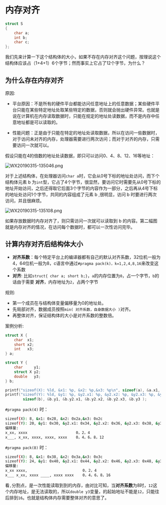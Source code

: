 # 内存对齐

```c
struct S
{
    char a;
    int b;
    char c;
};
```

我们先来计算一下这个结构体的大小，如果不存在内存对齐这个问题，按理说这个结构体应该占（1+4+1）6个字节；然而事实上它占了12个字节，为什么？

## 为什么存在内存对齐

原因:

- 平台原因：不是所有的硬件平台都能访问任意地址上的任意数据；某些硬件平台只能在某些特定地址处取某些特定的数据，否则就会抛出硬件异常。也就是说在计算机在内存读取数据时，只能在规定的地址处读数据，而不是内存中任意地址都是可以读取的。

- 性能问题：正是由于只能在特定的地址处读取数据，所以在访问一些数据时，对于访问未对齐的内存，处理器需要进行两次访问；而对于对齐的内存，只需要访问一次就可以。

假设只能在4的倍数的地址处读数据，即只可以访问0、4、8、12、16等地址：

![WX20190315-135046.png](https://i.loli.net/2019/03/15/5c8b3d59dda09.png)

对于上述结构体，在处理器访问`char a`时，它会从0号下标的地址处访问，而下个结构体元素 b 为`int`型，它占了4个字节，很显然，要访问它时需要先从0号下标的地址开始访问，之后还得取它后面3个字节的内容作为一部分，之后再从4号下标的地址处访问1个字节，共同的内容组成了元素 b ,很明显，访问 b 时要进行两次访问，并且很麻烦。

![WX20190315-135108.png](https://i.loli.net/2019/03/15/5c8b3d59df576.png)

如果存放数据时内存对齐了，则只需访问一次就可以读取到 b 的内容。第二幅图就是内存对齐的情况，在访问每个数据时，都可以一次性访问完毕。

## 计算内存对齐后结构体大小

- **对齐系数**：每个特定平台上的编译器都有自己的默认对齐系数，32位机一般为4，64位机一般为8，c语言中通过`#pragma pack(k)，k=1,2,4,8,16`来改变这个系数
- **对齐**: 比如`struct{ char a; short b;}`，`a`的内存位置为`0`，占一个字节，`b`的话由于需要 **对齐**，内存地址为`2`，占两个字节

规则:

- 第一个成员在与结构体变量偏移量为0的地址处。
- 先局部对齐，数据成员按照`min( 对齐系数，自身数据大小 )`对齐。
- 再整体对齐，保证结构体的大小是对齐系数的整数倍。

案例分析:

```c
struct X {
    char  x1;
    short x2;
    int   x3;
} a;

struct Y {
    char     y1;
    struct X y2;
    double   y3;
} b;

printf("sizeof(X): %ld, &x1: %p, &x2: %p,&x3: %p\n", sizeof(a), &a.x1, &a.x2, &a.x3 );
printf("sizeof(Y): %ld, &y1: %p, &y2.x1: %p, &y2.x2: %p, &y2.x3: %p, &y3: %p\n", 
        sizeof(b), &b.y1, &b.y2.x1, &b.y2.x2, &b.y2.x3, &b.y3 );
```

`#pragma pack(4)` 时：

```bash
sizeof(X): 8, &x1: 0x28, &x2: 0x2a,&x3: 0x2c
sizeof(Y): 20, &y1: 0x30, &y2.x1: 0x34, &y2.x2: 0x36, &y2.x3: 0x38, &y3: 0x3c
偏移量:
x_xx, xxxx                      0，2，4
x___, x_xx, xxxx, xxxx, xxxx    0，4，6，8，12  
```

`#pragma pack(8)` 时：

```bash
sizeof(X): 8, &x1: 0x38, &x2: 0x3a,&x3: 0x3c
sizeof(Y): 24, &y1: 0x40, &y2.x1: 0x44, &y2.x2: 0x46, &y2.x3: 0x48, &y3: 0x50
偏移量:
x_xx xxxx,                         0，2，4
x___ x_xx, xxxx ____, xxxx xxxx    0，4，6，8，16
```

看`,`分割点，是一次性能读取到到的内存，由对比可知，当**对齐系数**为8时，`12`这个内存地址，是无法读取的，所以`double y3`变量，的起始地址不能是`12`，只能往后排到`16`。也就是结构体内存需要整体对齐的意思了。